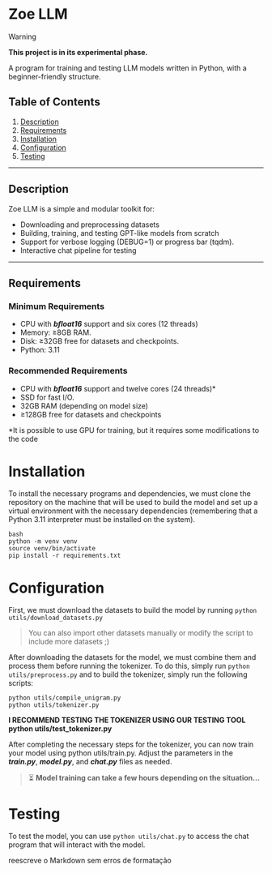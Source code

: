 # Zoe LLM

> [!WARNING]
> **This project is in its experimental phase.**

A program for training and testing LLM models written in Python, with a beginner-friendly structure.


## Table of Contents

1. [Description](#description)
2. [Requirements](#requirements)
3. [Installation](#installation)
4. [Configuration](#configuration)
5. [Testing](#testi)
---

## Description

Zoe LLM is a simple and modular toolkit for:

- Downloading and preprocessing datasets
- Building, training, and testing GPT-like models from scratch
- Support for verbose logging (DEBUG=1) or progress bar (tqdm).
- Interactive chat pipeline for testing
---

## Requirements

### Minimum Requirements

- CPU with ***bfloat16*** support and six cores (12 threads)
- Memory: ≥8GB RAM.
- Disk: ≥32GB free for datasets and checkpoints.
- Python: 3.11

### Recommended Requirements

- CPU with ***bfloat16*** support and twelve cores (24 threads)*
- SSD for fast I/O.
- 32GB RAM (depending on model size)
- ≥128GB free for datasets and checkpoints

*It is possible to use GPU for training, but it requires some modifications to the code

# Installation
To install the necessary programs and dependencies, we must clone the repository on the machine that will be used to build the model and set up a virtual environment with the necessary dependencies (remembering that a Python 3.11 interpreter must be installed on the system).

```
bash
python -m venv venv
source venv/bin/activate
pip install -r requirements.txt
```


# Configuration
First, we must download the datasets to build the model by running `python utils/download_datasets.py`
> You can also import other datasets manually or modify the script to include more datasets ;)

After downloading the datasets for the model, we must combine them and process them before running the tokenizer. To do this, simply run `python utils/preprocess.py` and to build the tokenizer, simply run the following scripts:


```
python utils/compile_unigram.py
python utils/tokenizer.py
```



**I RECOMMEND TESTING THE TOKENIZER USING OUR TESTING TOOL python utils/test_tokenizer.py**

After completing the necessary steps for the tokenizer, you can now train your model using python utils/train.py.
Adjust the parameters in the ***train.py***, ***model.py***, and ***chat.py*** files as needed.

> ⏳ **Model training can take a few hours depending on the situation...**

# Testing
To test the model, you can use `python utils/chat.py` to access the chat program that will interact with the model.

reescreve o Markdown sem erros de formatação
